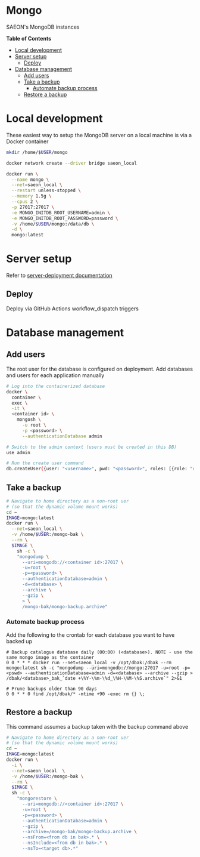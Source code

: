 # Mongo
SAEON's MongoDB instances

<!-- START doctoc generated TOC please keep comment here to allow auto update -->
<!-- DON'T EDIT THIS SECTION, INSTEAD RE-RUN doctoc TO UPDATE -->
**Table of Contents**

- [Local development](#local-development)
- [Server setup](#server-setup)
  - [Deploy](#deploy)
- [Database management](#database-management)
  - [Add users](#add-users)
  - [Take a backup](#take-a-backup)
    - [Automate backup process](#automate-backup-process)
  - [Restore a backup](#restore-a-backup)

<!-- END doctoc generated TOC please keep comment here to allow auto update -->

# Local development
These easiest way to setup the MongoDB server on a local machine is via a Docker container

```sh
mkdir /home/$USER/mongo

docker network create --driver bridge saeon_local

docker run \
  --name mongo \
  --net=saeon_local \
  --restart unless-stopped \
  --memory 1.5g \
  --cpus 2 \
  -p 27017:27017 \
  -e MONGO_INITDB_ROOT_USERNAME=admin \
  -e MONGO_INITDB_ROOT_PASSWORD=password \
  -v /home/$USER/mongo:/data/db \
  -d \
  mongo:latest
```

# Server setup
Refer to [server-deployment documentation](https://github.com/SAEON/deployment-platform#mongosaeonint)

## Deploy
Deploy via GitHub Actions workflow_dispatch triggers

# Database management
## Add users
The root user for the database is configured on deployment. Add databases and users for each application manually

```sh
# Log into the containerized database
docker \
  container \
  exec \
  -it \
  <container id> \
    mongosh \
      -u root \
      -p <password> \
      --authenticationDatabase admin

# Switch to the admin context (users must be created in this DB)
use admin

# Run the create user command
db.createUser({user: "<username>", pwd: "<password>", roles: [{role: "dbOwner", db: "<database>"}]})
```

## Take a backup
```sh
# Navigate to home directory as a non-root uer
# (so that the dynamic volume mount works)
cd ~
IMAGE=mongo:latest
docker run \
  --net=saeon_local \
  -v /home/$USER:/mongo-bak \
  --rm \
  $IMAGE \
    sh -c \
    "mongodump \
      --uri=mongodb://<container id>:27017 \
      -u=root \
      -p=<password> \
      --authenticationDatabase=admin \
      -d=<database> \
      --archive \
      --gzip \
      > \
      /mongo-bak/mongo-backup.archive"
```

### Automate backup process
Add the following to the crontab for each database you want to have backed up

```
# Backup catalogue database daily (00:00) (<database>). NOTE - use the same mongo image as the container
0 0 * * * docker run --net=saeon_local -v /opt/dbak:/dbak --rm mongo:latest sh -c "mongodump --uri=mongodb://mongo:27017 -u=root -p=<pswd> --authenticationDatabase=admin -d=<database> --archive --gzip > /dbak/<database>_bak_`date +\%Y-\%m-\%d_\%H-\%M-\%S.archive`" 2>&1

# Prune backups older than 90 days
0 0 * * 0 find /opt/dbak/* -mtime +90 -exec rm {} \;
```

## Restore a backup
This command assumes a backup taken with the backup command above
```sh
# Navigate to home directory as a non-root uer
# (so that the dynamic volume mount works)
cd ~
IMAGE=mongo:latest
docker run \
  -i \
  --net=saeon_local  \
  -v /home/$USER:/mongo-bak \
  --rm \
  $IMAGE \
  sh -c \
    "mongorestore \
      --uri=mongodb://<container id>:27017 \
      -u=root \
      -p=<password> \
      --authenticationDatabase=admin \
      --gzip \
      --archive=/mongo-bak/mongo-backup.archive \
      --nsFrom=<from db in bak>.* \
      --nsInclude=<from db in bak>.* \
      --nsTo=<target db>.*" 
```

